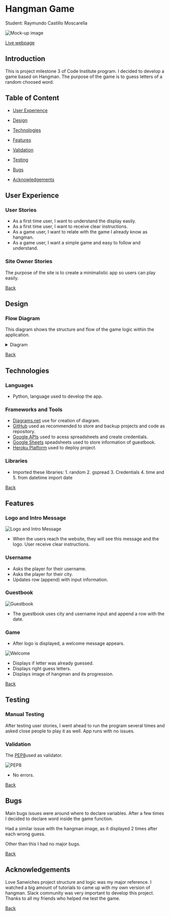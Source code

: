 # Hangman Game

Student: Raymundo Castillo Moscarella

![Mock-up image](/doc/xxxx.png)

 [Live webpage](https://.herokuapp.com)

## Introduction

This is project milestone 3 of Code Institute program. I decided to develop a game based on Hangman. The purpose of the game is to guess letters of a random choosed word.

## Table of Content
* [User Experience](#user-experience)

* [Design](#design)
       
* [Technologies](#technologies)
    
* [Features](#features)
   
* [Validation](#validation)

* [Testing](#testing)

* [Bugs](#bugs)

* [Acknowledgements](#acknowledgements)


## User Experience
 
### User Stories
 
* As a first time user, I want to understand the display easily.
* As a first time user, I want to receive clear instructions.
* As a game user, I want to relate with the game I already know as hangman.
* As a game user, I want a simple game and easy to follow and understand.
 
### Site Owner Stories
 
The purpose of the site is to create a minimalistic app so users can play easily.

[Back](#table-of-content)

## Design
 
### Flow Diagram
This diagram shows the structure and flow of the game logic within the application.
 
<details><summary>Diagram</summary>
<img src="doc/diagram.png">
</details>
 
[Back](#table-of-content)

## Technologies

### Languages
- Python, language used to develop the app.
 
### Frameworks and Tools
- [Diagrams.net](https://app.diagrams.net/) use for creation of diagram.
- [GitHub](https://github.com/) used as recommended to store and backup projects and code as repository.
- [Google APIs](https://cloud.google.com/cloud-console/) used to acess spreadsheets and create credentials.
- [Google Sheets](https://www.google.co.uk/sheets/about/) speadsheets used to store information of guestbook.
- [Heroku Platform](https://dashboard.heroku.com/) used to deploy project.

### Libraries

 - Imported these libraries: 1. random 2. gspread 3. Credentials 4. time and 5. from datetime import date

[Back](#table-of-content)

## Features
 
### Logo and Intro Message
 
![Logo and Intro Message](doc/logo.png)
 
* When the users reach the website, they will see this message and the logo. User receive clear instructions.<br>

### Username
- Asks the player for their username.
- Asks the player for their city.
- Updates row (append) with input information.
 
### Guestbook
![Guestbook](doc/guestbook.png)
* The guestbook uses city and username input and append a row with the date.
 
### Game
- After logo is displayed, a welcome message appears.

![Welcome](doc/welcometo.png)
- Displays if letter was already guessed.
- Displays right guess letters.
- Displays image of hangman and its progression.
 
[Back](#table-of-content)

## Testing

### Manual Testing
After testing user stories, I went ahead to run the program several times and asked close people to play it as well.
App runs with no issues.

### Validation
 
The [PEP8](http://pep8online.com/)used as validator.
 
![PEP8](/doc/validator.png)
* No errors.

[Back](#table-of-content)

## Bugs
Main bugs issues were around where to declare variables.
After a few times I decided to declare word inside the game function.


Had a similar issue with the hangman image, as it displayed 2 times after each wrong guess. 

Other than this I had no major bugs.
 
[Back](#table-of-content)

## Acknowledgements
Love Sanwiches project structure and logic was my major reference.
I watched a big amount of tutorials to came up with my own version of hangman.
Slack community was very important to develop this project.
Thanks to all my friends who helped me test the game.

[Back](#table-of-content)